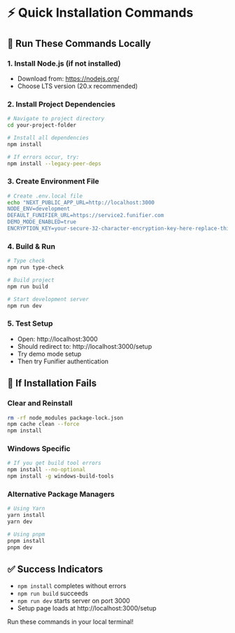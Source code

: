 # ⚡ Quick Installation Commands

## 🚀 **Run These Commands Locally**

### **1. Install Node.js** (if not installed)
- Download from: https://nodejs.org/
- Choose LTS version (20.x recommended)

### **2. Install Project Dependencies**
```bash
# Navigate to project directory
cd your-project-folder

# Install all dependencies
npm install

# If errors occur, try:
npm install --legacy-peer-deps
```

### **3. Create Environment File**
```bash
# Create .env.local file
echo "NEXT_PUBLIC_APP_URL=http://localhost:3000
NODE_ENV=development
DEFAULT_FUNIFIER_URL=https://service2.funifier.com
DEMO_MODE_ENABLED=true
ENCRYPTION_KEY=your-secure-32-character-encryption-key-here-replace-this" > .env.local
```

### **4. Build & Run**
```bash
# Type check
npm run type-check

# Build project
npm run build

# Start development server
npm run dev
```

### **5. Test Setup**
- Open: http://localhost:3000
- Should redirect to: http://localhost:3000/setup
- Try demo mode setup
- Then try Funifier authentication

## 🔧 **If Installation Fails**

### **Clear and Reinstall**
```bash
rm -rf node_modules package-lock.json
npm cache clean --force
npm install
```

### **Windows Specific**
```bash
# If you get build tool errors
npm install --no-optional
npm install -g windows-build-tools
```

### **Alternative Package Managers**
```bash
# Using Yarn
yarn install
yarn dev

# Using pnpm
pnpm install
pnpm dev
```

## ✅ **Success Indicators**
- `npm install` completes without errors
- `npm run build` succeeds
- `npm run dev` starts server on port 3000
- Setup page loads at http://localhost:3000/setup

Run these commands in your local terminal!